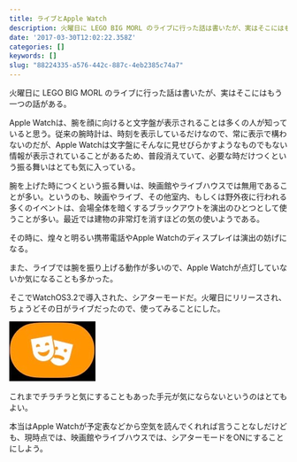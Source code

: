 ```yaml
---
title: ライブとApple Watch
description: 火曜日に LEGO BIG MORL のライブに行った話は書いたが、実はそこにはもう一つの話がある。
date: '2017-03-30T12:02:22.358Z'
categories: []
keywords: []
slug: "88224335-a576-442c-887c-4eb2385c74a7"
---
```

火曜日に LEGO BIG MORL のライブに行った話は書いたが、実はそこにはもう一つの話がある。

Apple Watchは、腕を顔に向けると文字盤が表示されることは多くの人が知っていると思う。従来の腕時計は、時刻を表示しているだけなので、常に表示で構わないのだが、Apple Watchは文字盤にそんなに見せびらかすようなものでもない情報が表示されていることがあるため、普段消えていて、必要な時だけつくという振る舞いはとても気に入っている。

腕を上げた時につくという振る舞いは、映画館やライブハウスでは無用であることが多い。というのも、映画やライブ、その他室内、もしくは野外夜に行われる多くのイベントは、会場全体を暗くするブラックアウトを演出のひとつとして使うことが多い。最近では建物の非常灯を消すほどの気の使いようである。

その時に、煌々と明るい携帯電話やApple Watchのディスプレイは演出の妨げになる。

また、ライブでは腕を振り上げる動作が多いので、Apple Watchが点灯していないか気になることも多かった。

そこでWatchOS3.2で導入された、シアターモードだ。火曜日にリリースされ、ちょうどその日がライブだったので、使ってみることにした。

![](1__9xU9qNYMAxPRoKOB2WBoJw.jpeg)

これまでチラチラと気にすることもあった手元が気にならないというのはとてもよい。

本当はApple Watchが予定表などから空気を読んでくれれば言うことなしだけども、現時点では、映画館やライブハウスでは、シアターモードをONにすることにしよう。